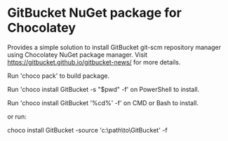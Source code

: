 # GitBucket NuGet package for Chocolatey

Provides a simple solution to install GitBucket git-scm repository manager using Chocolatey NuGet package manager.
Visit https://gitbucket.github.io/gitbucket-news/ for more details.

Run 'choco pack' to build package.

Run 'choco install GitBucket -s "$pwd" -f' on PowerShell to install.

Run 'choco install GitBucket '%cd%' -f' on CMD or Bash to install.


or run:

choco install GitBucket -source 'c:\path\to\GitBucket\' -f

